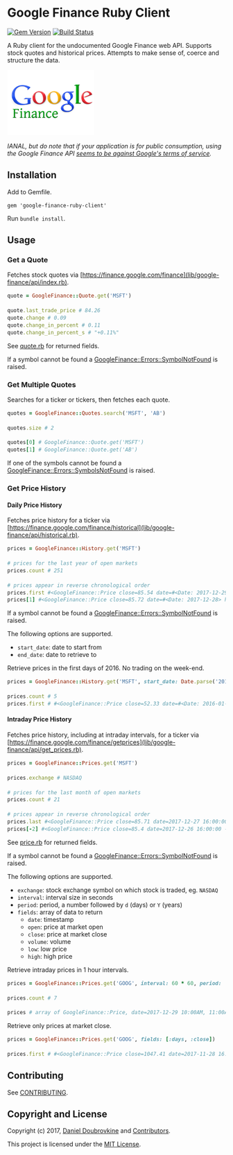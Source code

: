 Google Finance Ruby Client
==========================

[![Gem Version](https://badge.fury.io/rb/google-finance-ruby-client.svg)](https://badge.fury.io/rb/google-finance-ruby-client)
[![Build Status](https://travis-ci.org/dblock/google-finance-ruby-client.svg?branch=master)](https://travis-ci.org/dblock/google-finance-ruby-client)

A Ruby client for the undocumented Google Finance web API. Supports stock quotes and historical prices. Attempts to make sense of, coerce and structure the data.

<a href='http://finance.google.com/finance'>![](google-finance.png)</a>

_IANAL, but do note that if your application is for public consumption, using the Google Finance API [seems to be against Google's terms of service](https://groups.google.com/forum/#!msg/google-finance-apis/O8fjsgnamHE/-ZKSjif4yDIJ)._

## Installation

Add to Gemfile.

```
gem 'google-finance-ruby-client'
```

Run `bundle install`.

## Usage

### Get a Quote

Fetches stock quotes via [https://finance.google.com/finance](lib/google-finance/api/index.rb).

```ruby
quote = GoogleFinance::Quote.get('MSFT')

quote.last_trade_price # 84.26
quote.change # 0.09
quote.change_in_percent # 0.11
quote.change_in_percent_s # "+0.11%"
```

See [quote.rb](lib/google-finance/quote.rb) for returned fields.

If a symbol cannot be found a [GoogleFinance::Errors::SymbolNotFound](lib/google-finance/errors/symbol_not_found_error.rb) is raised.

### Get Multiple Quotes

Searches for a ticker or tickers, then fetches each quote.

```ruby
quotes = GoogleFinance::Quotes.search('MSFT', 'AB')

quotes.size # 2

quotes[0] # GoogleFinance::Quote.get('MSFT')
quotes[1] # GoogleFinance::Quote.get('AB')
```

If one of the symbols cannot be found a [GoogleFinance::Errors::SymbolsNotFound](lib/google-finance/errors/symbols_not_found_error.rb) is raised.

### Get Price History

#### Daily Price History

Fetches price history for a ticker via [https://finance.google.com/finance/historical](lib/google-finance/api/historical.rb).

```ruby
prices = GoogleFinance::History.get('MSFT')

# prices for the last year of open markets
prices.count # 251

# prices appear in reverse chronological order
prices.first #<GoogleFinance::Price close=85.54 date=#<Date: 2017-12-29> high=86.05 low=85.5 open=85.63 volume=18717406>
prices[1] #<GoogleFinance::Price close=85.72 date=#<Date: 2017-12-28> high=85.93 low=85.55 open=85.9 volume=10594344>
 ```

If a symbol cannot be found a [GoogleFinance::Errors::SymbolNotFound](lib/google-finance/errors/symbol_not_found_error.rb) is raised.

The following options are supported.

* `start_date`: date to start from
* `end_date`: date to retrieve to

Retrieve prices in the first days of 2016. No trading on the week-end.

```ruby
prices = GoogleFinance::History.get('MSFT', start_date: Date.parse('2016-01-03'), end_date: Date.parse('2016-01-10'))

prices.count # 5
prices.first # #<GoogleFinance::Price close=52.33 date=#<Date: 2016-01-08> high=53.28 low=52.15 open=52.37 volume=48753969>
```

#### Intraday Price History

Fetches price history, including at intraday intervals, for a ticker via [https://finance.google.com/finance/getprices](lib/google-finance/api/get_prices.rb).

```ruby
prices = GoogleFinance::Prices.get('MSFT')

prices.exchange # NASDAQ

# prices for the last month of open markets
prices.count # 21

# prices appear in reverse chronological order
prices.last #<GoogleFinance::Price close=85.71 date=2017-12-27 16:00:00 -0500 high=85.98 low=85.215 open=85.65 volume=14678025>
prices[-2] #<GoogleFinance::Price close=85.4 date=2017-12-26 16:00:00 -0500 high=85.5346 low=85.03 open=85.31 volume=9891237>
```

See [price.rb](lib/google-finance/price.rb) for returned fields.

If a symbol cannot be found a [GoogleFinance::Errors::SymbolNotFound](lib/google-finance/errors/symbol_not_found_error.rb) is raised.

The following options are supported.

* `exchange`: stock exchange symbol on which stock is traded, eg. `NASDAQ`
* `interval`: interval size in seconds
* `period`: period, a number followed by `d` (days) or `Y` (years)
* `fields`: array of data to return
  * `date`: timestamp
  * `open`: price at market open
  * `close`: price at market close
  * `volume`: volume
  * `low`: low price
  * `high`: high price

Retrieve intraday prices in 1 hour intervals.

```ruby
prices = GoogleFinance::Prices.get('GOOG', interval: 60 * 60, period: '1d')

prices.count # 7

prices # array of GoogleFinance::Price, date=2017-12-29 10:00AM, 11:00AM, etc.
```

Retrieve only prices at market close.

```ruby
prices = GoogleFinance::Prices.get('GOOG', fields: [:days, :close])

prices.first # #<GoogleFinance::Price close=1047.41 date=2017-11-28 16:00:00 -0500>
```

## Contributing

See [CONTRIBUTING](CONTRIBUTING.md).

## Copyright and License

Copyright (c) 2017, [Daniel Doubrovkine](https://twitter.com/dblockdotorg) and [Contributors](CHANGELOG.md).

This project is licensed under the [MIT License](LICENSE.md).
